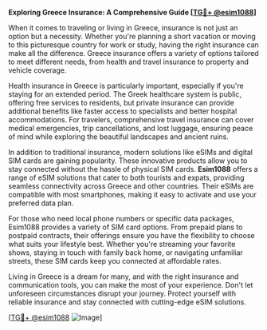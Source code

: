 **Exploring Greece Insurance: A Comprehensive Guide [[TG💪+ @esim1088](https://t.me/s/esim1088)]**

When it comes to traveling or living in Greece, insurance is not just an option but a necessity. Whether you're planning a short vacation or moving to this picturesque country for work or study, having the right insurance can make all the difference. Greece insurance offers a variety of options tailored to meet different needs, from health and travel insurance to property and vehicle coverage.

Health insurance in Greece is particularly important, especially if you're staying for an extended period. The Greek healthcare system is public, offering free services to residents, but private insurance can provide additional benefits like faster access to specialists and better hospital accommodations. For travelers, comprehensive travel insurance can cover medical emergencies, trip cancellations, and lost luggage, ensuring peace of mind while exploring the beautiful landscapes and ancient ruins.

In addition to traditional insurance, modern solutions like eSIMs and digital SIM cards are gaining popularity. These innovative products allow you to stay connected without the hassle of physical SIM cards. **Esim1088** offers a range of eSIM solutions that cater to both tourists and expats, providing seamless connectivity across Greece and other countries. Their eSIMs are compatible with most smartphones, making it easy to activate and use your preferred data plan.

For those who need local phone numbers or specific data packages, Esim1088 provides a variety of SIM card options. From prepaid plans to postpaid contracts, their offerings ensure you have the flexibility to choose what suits your lifestyle best. Whether you're streaming your favorite shows, staying in touch with family back home, or navigating unfamiliar streets, these SIM cards keep you connected at affordable rates.

Living in Greece is a dream for many, and with the right insurance and communication tools, you can make the most of your experience. Don't let unforeseen circumstances disrupt your journey. Protect yourself with reliable insurance and stay connected with cutting-edge eSIM solutions.

[[TG💪+ @esim1088](https://t.me/s/esim1088) ![Image](https://i.postimg.cc/Y0z9fWf4/image.png)]